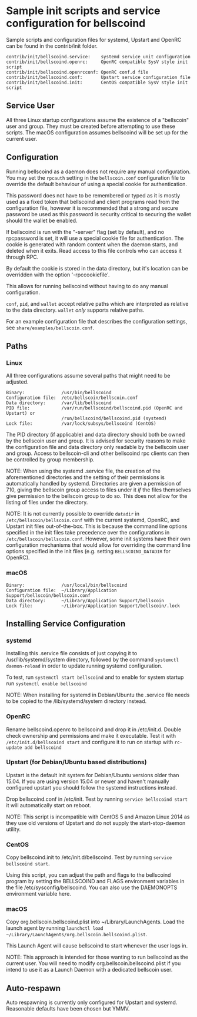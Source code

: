 Sample init scripts and service configuration for bellscoind
==========================================================

Sample scripts and configuration files for systemd, Upstart and OpenRC
can be found in the contrib/init folder.

    contrib/init/bellscoind.service:    systemd service unit configuration
    contrib/init/bellscoind.openrc:     OpenRC compatible SysV style init script
    contrib/init/bellscoind.openrcconf: OpenRC conf.d file
    contrib/init/bellscoind.conf:       Upstart service configuration file
    contrib/init/bellscoind.init:       CentOS compatible SysV style init script

Service User
---------------------------------

All three Linux startup configurations assume the existence of a "bellscoin" user
and group.  They must be created before attempting to use these scripts.
The macOS configuration assumes bellscoind will be set up for the current user.

Configuration
---------------------------------

Running bellscoind as a daemon does not require any manual configuration. You may
set the `rpcauth` setting in the `bellscoin.conf` configuration file to override
the default behaviour of using a special cookie for authentication.

This password does not have to be remembered or typed as it is mostly used
as a fixed token that bellscoind and client programs read from the configuration
file, however it is recommended that a strong and secure password be used
as this password is security critical to securing the wallet should the
wallet be enabled.

If bellscoind is run with the "-server" flag (set by default), and no rpcpassword is set,
it will use a special cookie file for authentication. The cookie is generated with random
content when the daemon starts, and deleted when it exits. Read access to this file
controls who can access it through RPC.

By default the cookie is stored in the data directory, but it's location can be overridden
with the option '-rpccookiefile'.

This allows for running bellscoind without having to do any manual configuration.

`conf`, `pid`, and `wallet` accept relative paths which are interpreted as
relative to the data directory. `wallet` *only* supports relative paths.

For an example configuration file that describes the configuration settings,
see `share/examples/bellscoin.conf`.

Paths
---------------------------------

### Linux

All three configurations assume several paths that might need to be adjusted.

    Binary:              /usr/bin/bellscoind
    Configuration file:  /etc/bellscoin/bellscoin.conf
    Data directory:      /var/lib/bellscoind
    PID file:            /var/run/bellscoind/bellscoind.pid (OpenRC and Upstart) or
                         /run/bellscoind/bellscoind.pid (systemd)
    Lock file:           /var/lock/subsys/bellscoind (CentOS)

The PID directory (if applicable) and data directory should both be owned by the
bellscoin user and group. It is advised for security reasons to make the
configuration file and data directory only readable by the bellscoin user and
group. Access to bellscoin-cli and other bellscoind rpc clients can then be
controlled by group membership.

NOTE: When using the systemd .service file, the creation of the aforementioned
directories and the setting of their permissions is automatically handled by
systemd. Directories are given a permission of 710, giving the bellscoin group
access to files under it _if_ the files themselves give permission to the
bellscoin group to do so. This does not allow
for the listing of files under the directory.

NOTE: It is not currently possible to override `datadir` in
`/etc/bellscoin/bellscoin.conf` with the current systemd, OpenRC, and Upstart init
files out-of-the-box. This is because the command line options specified in the
init files take precedence over the configurations in
`/etc/bellscoin/bellscoin.conf`. However, some init systems have their own
configuration mechanisms that would allow for overriding the command line
options specified in the init files (e.g. setting `BELLSCOIND_DATADIR` for
OpenRC).

### macOS

    Binary:              /usr/local/bin/bellscoind
    Configuration file:  ~/Library/Application Support/bellscoin/bellscoin.conf
    Data directory:      ~/Library/Application Support/bellscoin
    Lock file:           ~/Library/Application Support/bellscoin/.lock

Installing Service Configuration
-----------------------------------

### systemd

Installing this .service file consists of just copying it to
/usr/lib/systemd/system directory, followed by the command
`systemctl daemon-reload` in order to update running systemd configuration.

To test, run `systemctl start bellscoind` and to enable for system startup run
`systemctl enable bellscoind`

NOTE: When installing for systemd in Debian/Ubuntu the .service file needs to be copied to the /lib/systemd/system directory instead.

### OpenRC

Rename bellscoind.openrc to bellscoind and drop it in /etc/init.d.  Double
check ownership and permissions and make it executable.  Test it with
`/etc/init.d/bellscoind start` and configure it to run on startup with
`rc-update add bellscoind`

### Upstart (for Debian/Ubuntu based distributions)

Upstart is the default init system for Debian/Ubuntu versions older than 15.04. If you are using version 15.04 or newer and haven't manually configured upstart you should follow the systemd instructions instead.

Drop bellscoind.conf in /etc/init.  Test by running `service bellscoind start`
it will automatically start on reboot.

NOTE: This script is incompatible with CentOS 5 and Amazon Linux 2014 as they
use old versions of Upstart and do not supply the start-stop-daemon utility.

### CentOS

Copy bellscoind.init to /etc/init.d/bellscoind. Test by running `service bellscoind start`.

Using this script, you can adjust the path and flags to the bellscoind program by
setting the BELLSCOIND and FLAGS environment variables in the file
/etc/sysconfig/bellscoind. You can also use the DAEMONOPTS environment variable here.

### macOS

Copy org.bellscoin.bellscoind.plist into ~/Library/LaunchAgents. Load the launch agent by
running `launchctl load ~/Library/LaunchAgents/org.bellscoin.bellscoind.plist`.

This Launch Agent will cause bellscoind to start whenever the user logs in.

NOTE: This approach is intended for those wanting to run bellscoind as the current user.
You will need to modify org.bellscoin.bellscoind.plist if you intend to use it as a
Launch Daemon with a dedicated bellscoin user.

Auto-respawn
-----------------------------------

Auto respawning is currently only configured for Upstart and systemd.
Reasonable defaults have been chosen but YMMV.
